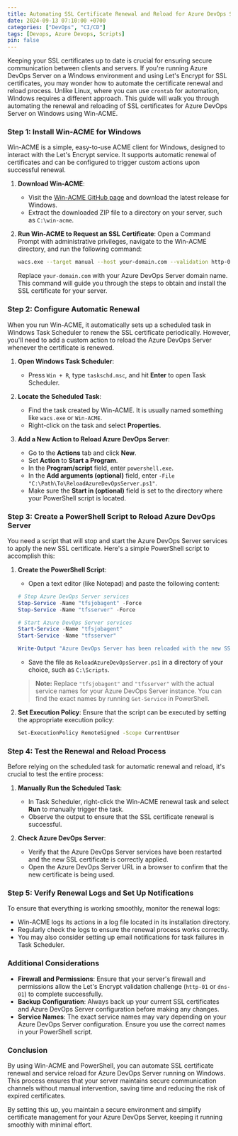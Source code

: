 ```yaml
---
title: Automating SSL Certificate Renewal and Reload for Azure DevOps Server on Windows Using Let's Encrypt
date: 2024-09-13 07:10:00 +0700
categories: ["DevOps", "CI/CD"]
tags: [Devops, Azure Devops, Scripts]
pin: false
---
```


Keeping your SSL certificates up to date is crucial for ensuring secure communication between clients and servers. If you're running Azure DevOps Server on a Windows environment and using Let's Encrypt for SSL certificates, you may wonder how to automate the certificate renewal and reload process. Unlike Linux, where you can use `crontab` for automation, Windows requires a different approach. This guide will walk you through automating the renewal and reloading of SSL certificates for Azure DevOps Server on Windows using Win-ACME.

### Step 1: Install Win-ACME for Windows

Win-ACME is a simple, easy-to-use ACME client for Windows, designed to interact with the Let's Encrypt service. It supports automatic renewal of certificates and can be configured to trigger custom actions upon successful renewal.

1. **Download Win-ACME**:
   - Visit the [Win-ACME GitHub page](https://github.com/win-acme/win-acme/releases) and download the latest release for Windows.
   - Extract the downloaded ZIP file to a directory on your server, such as `C:\win-acme`.

2. **Run Win-ACME to Request an SSL Certificate**:
   Open a Command Prompt with administrative privileges, navigate to the Win-ACME directory, and run the following command:

   ```sh
   wacs.exe --target manual --host your-domain.com --validation http-01 --installationsiteid "Azure DevOps Server" --store centralssl
   ```

   Replace `your-domain.com` with your Azure DevOps Server domain name. This command will guide you through the steps to obtain and install the SSL certificate for your server.

### Step 2: Configure Automatic Renewal

When you run Win-ACME, it automatically sets up a scheduled task in Windows Task Scheduler to renew the SSL certificate periodically. However, you'll need to add a custom action to reload the Azure DevOps Server whenever the certificate is renewed.

1. **Open Windows Task Scheduler**:
   - Press `Win + R`, type `taskschd.msc`, and hit **Enter** to open Task Scheduler.

2. **Locate the Scheduled Task**:
   - Find the task created by Win-ACME. It is usually named something like `wacs.exe` or `Win-ACME`.
   - Right-click on the task and select **Properties**.

3. **Add a New Action to Reload Azure DevOps Server**:
   - Go to the **Actions** tab and click **New**.
   - Set **Action** to **Start a Program**.
   - In the **Program/script** field, enter `powershell.exe`.
   - In the **Add arguments (optional)** field, enter `-File "C:\Path\To\ReloadAzureDevOpsServer.ps1"`.
   - Make sure the **Start in (optional)** field is set to the directory where your PowerShell script is located.

### Step 3: Create a PowerShell Script to Reload Azure DevOps Server

You need a script that will stop and start the Azure DevOps Server services to apply the new SSL certificate. Here's a simple PowerShell script to accomplish this:

1. **Create the PowerShell Script**:
   - Open a text editor (like Notepad) and paste the following content:

   ```powershell
   # Stop Azure DevOps Server services
   Stop-Service -Name "tfsjobagent" -Force
   Stop-Service -Name "tfsserver" -Force

   # Start Azure DevOps Server services
   Start-Service -Name "tfsjobagent"
   Start-Service -Name "tfsserver"

   Write-Output "Azure DevOps Server has been reloaded with the new SSL certificate."
   ```

   - Save the file as `ReloadAzureDevOpsServer.ps1` in a directory of your choice, such as `C:\Scripts`.

   > **Note:** Replace `"tfsjobagent"` and `"tfsserver"` with the actual service names for your Azure DevOps Server instance. You can find the exact names by running `Get-Service` in PowerShell.

2. **Set Execution Policy**:
   Ensure that the script can be executed by setting the appropriate execution policy:

   ```sh
   Set-ExecutionPolicy RemoteSigned -Scope CurrentUser
   ```

### Step 4: Test the Renewal and Reload Process

Before relying on the scheduled task for automatic renewal and reload, it's crucial to test the entire process:

1. **Manually Run the Scheduled Task**:
   - In Task Scheduler, right-click the Win-ACME renewal task and select **Run** to manually trigger the task.
   - Observe the output to ensure that the SSL certificate renewal is successful.

2. **Check Azure DevOps Server**:
   - Verify that the Azure DevOps Server services have been restarted and the new SSL certificate is correctly applied.
   - Open the Azure DevOps Server URL in a browser to confirm that the new certificate is being used.

### Step 5: Verify Renewal Logs and Set Up Notifications

To ensure that everything is working smoothly, monitor the renewal logs:

- Win-ACME logs its actions in a log file located in its installation directory.
- Regularly check the logs to ensure the renewal process works correctly.
- You may also consider setting up email notifications for task failures in Task Scheduler.

### Additional Considerations

- **Firewall and Permissions**: Ensure that your server's firewall and permissions allow the Let's Encrypt validation challenge (`http-01` or `dns-01`) to complete successfully.
- **Backup Configuration**: Always back up your current SSL certificates and Azure DevOps Server configuration before making any changes.
- **Service Names**: The exact service names may vary depending on your Azure DevOps Server configuration. Ensure you use the correct names in your PowerShell script.

### Conclusion

By using Win-ACME and PowerShell, you can automate SSL certificate renewal and service reload for Azure DevOps Server running on Windows. This process ensures that your server maintains secure communication channels without manual intervention, saving time and reducing the risk of expired certificates.

By setting this up, you maintain a secure environment and simplify certificate management for your Azure DevOps Server, keeping it running smoothly with minimal effort.

